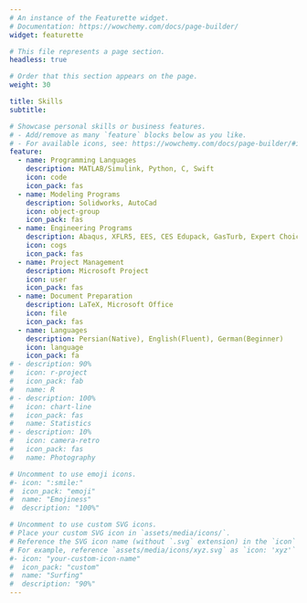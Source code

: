 ```yaml
---
# An instance of the Featurette widget.
# Documentation: https://wowchemy.com/docs/page-builder/
widget: featurette

# This file represents a page section.
headless: true

# Order that this section appears on the page.
weight: 30

title: Skills
subtitle:

# Showcase personal skills or business features.
# - Add/remove as many `feature` blocks below as you like.
# - For available icons, see: https://wowchemy.com/docs/page-builder/#icons
feature:
  - name: Programming Languages
    description: MATLAB/Simulink, Python, C, Swift
    icon: code
    icon_pack: fas
  - name: Modeling Programs
    description: Solidworks, AutoCad
    icon: object-group
    icon_pack: fas
  - name: Engineering Programs
    description: Abaqus, XFLR5, EES, CES Edupack, GasTurb, Expert Choice, Arduino, profili, Proteus
    icon: cogs
    icon_pack: fas
  - name: Project Management
    description: Microsoft Project
    icon: user
    icon_pack: fas
  - name: Document Preparation
    description: LaTeX, Microsoft Office
    icon: file
    icon_pack: fas
  - name: Languages
    description: Persian(Native), English(Fluent), German(Beginner)
    icon: language
    icon_pack: fa
# - description: 90%
#   icon: r-project
#   icon_pack: fab
#   name: R
# - description: 100%
#   icon: chart-line
#   icon_pack: fas
#   name: Statistics
# - description: 10%
#   icon: camera-retro
#   icon_pack: fas
#   name: Photography

# Uncomment to use emoji icons.
#- icon: ":smile:"
#  icon_pack: "emoji"
#  name: "Emojiness"
#  description: "100%"

# Uncomment to use custom SVG icons.
# Place your custom SVG icon in `assets/media/icons/`.
# Reference the SVG icon name (without `.svg` extension) in the `icon` field.
# For example, reference `assets/media/icons/xyz.svg` as `icon: 'xyz'`
#- icon: "your-custom-icon-name"
#  icon_pack: "custom"
#  name: "Surfing"
#  description: "90%"
---
```

